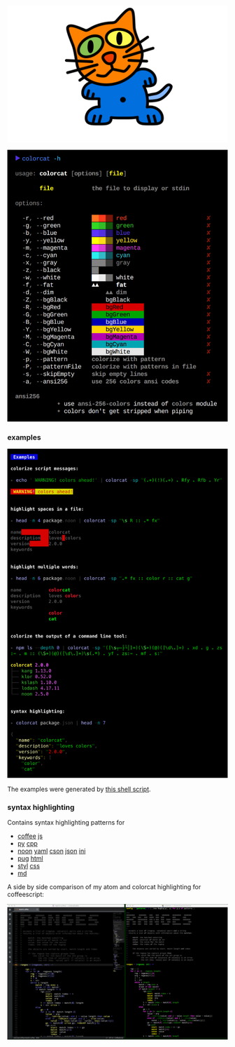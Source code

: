 
![colorcat](img/colorcat.png)

![usage](img/usage.png)

### examples

![examples](img/examples.png)

The examples were generated by [this shell script](./test/test.sh).

### syntax highlighting

Contains syntax highlighting patterns for

- [coffee](./syntax/coffee.noon) [js](./syntax/js.noon) 
- [py](./syntax/py.noon) [cpp](./syntax/cpp.noon)
- [noon](./syntax/noon.noon) [yaml](./syntax/yaml.noon) [cson](./syntax/cson.noon) [json](./syntax/json.noon) [ini](./syntax/ini.noon)
- [pug](./syntax/pug.noon) [html](./syntax/html.noon) 
- [styl](./syntax/styl.noon) [css](./syntax/css.noon) 
- [md](./syntax/md.noon) 

A side by side comparison of my atom and colorcat highlighting for coffeescript:

![atomcat](img/atomcat.png)
